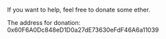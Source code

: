 
If you want to help, feel free to donate some ether.

The address for donation: 0x60F6A0Dc848eD1D0a27dE73630eFdF46A6a11039
